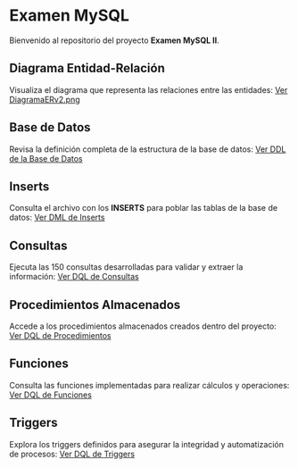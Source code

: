 # Examen MySQL

Bienvenido al repositorio del proyecto **Examen MySQL II**.

## Diagrama Entidad-Relación
Visualiza el diagrama que representa las relaciones entre las entidades:
[Ver DiagramaERv2.png](./DiagramaERv2.png)

## Base de Datos
Revisa la definición completa de la estructura de la base de datos:
[Ver DDL de la Base de Datos](./ddl/ddl.sql)

## Inserts
Consulta el archivo con los **INSERTS** para poblar las tablas de la base de datos:
[Ver DML de Inserts](./dml/dml.sql)

## Consultas
Ejecuta las 150 consultas desarrolladas para validar y extraer la información:
[Ver DQL de Consultas](./dql_selects/dql_selects.sql)

## Procedimientos Almacenados
Accede a los procedimientos almacenados creados dentro del proyecto:
[Ver DQL de Procedimientos](./dql_procedimientos/dql_procedimientos.sql)

## Funciones
Consulta las funciones implementadas para realizar cálculos y operaciones:
[Ver DQL de Funciones](./dql_funciones/dql_funciones.sql)

## Triggers
Explora los triggers definidos para asegurar la integridad y automatización de procesos:
[Ver DQL de Triggers](./dql_triggers/dql_triggers.sql)